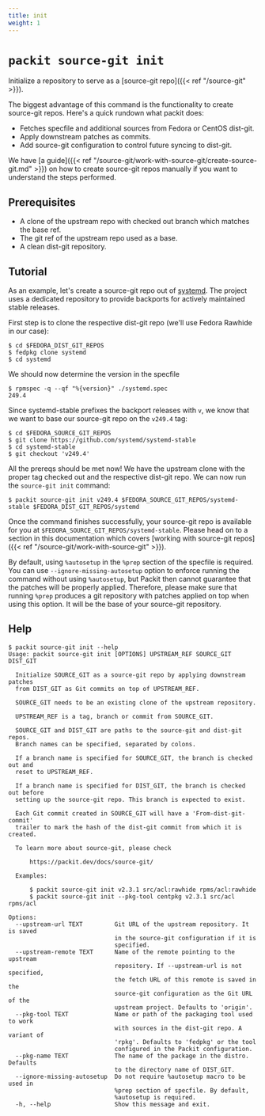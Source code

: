 ```yaml
---
title: init
weight: 1
---
```


# `packit source-git init`

Initialize a repository to serve as a [source-git repo]({{< ref "/source-git" >}}).

The biggest advantage of this command is the functionality to create source-git
repos. Here's a quick rundown what packit does:

 * Fetches specfile and additional sources from Fedora or CentOS dist-git.
 * Apply downstream patches as commits.
 * Add source-git configuration to control future syncing to dist-git.

We have [a guide]({{< ref
"/source-git/work-with-source-git/create-source-git.md" >}}) on how to create
source-git repos manually if you want to understand the steps performed.

## Prerequisites

 * A clone of the upstream repo with checked out branch which matches the base ref.
 * The git ref of the upstream repo used as a base.
 * A clean dist-git repository.

## Tutorial

As an example, let's create a source-git repo out of
[systemd](https://github.com/systemd/systemd-stable). The project uses a
dedicated repository to provide backports for actively maintained stable
releases.

First step is to clone the respective dist-git repo (we'll use Fedora Rawhide
in our case):

    $ cd $FEDORA_DIST_GIT_REPOS
    $ fedpkg clone systemd
    $ cd systemd

We should now determine the version in the specfile

    $ rpmspec -q --qf "%{version}" ./systemd.spec
    249.4

Since systemd-stable prefixes the backport releases with `v`, we know that we want to base our source-git repo on the `v249.4` tag:

    $ cd $FEDORA_SOURCE_GIT_REPOS
    $ git clone https://github.com/systemd/systemd-stable
    $ cd systemd-stable
    $ git checkout 'v249.4'

All the prereqs should be met now! We have the upstream clone with the proper
tag checked out and the respective dist-git repo. We can now run the `source-git init`
command:

    $ packit source-git init v249.4 $FEDORA_SOURCE_GIT_REPOS/systemd-stable $FEDORA_DIST_GIT_REPOS/systemd

Once the command finishes successfully, your source-git repo is available for
you at `$FEDORA_SOURCE_GIT_REPOS/systemd-stable`. Please head on to a section
in this documentation which covers [working with source-git repos]({{< ref
"/source-git/work-with-source-git" >}}).

By default, using `%autosetup` in the `%prep` section of the specfile is required. 
You can use `--ignore-missing-autosetup` option to enforce running the command 
without using `%autosetup`, but Packit then cannot guarantee that the patches will be properly applied.
Therefore, please make sure that running `%prep` produces a git repository with patches applied on top when using this option.
It will be the base of your source-git repository.

## Help

    $ packit source-git init --help
    Usage: packit source-git init [OPTIONS] UPSTREAM_REF SOURCE_GIT DIST_GIT

      Initialize SOURCE_GIT as a source-git repo by applying downstream patches
      from DIST_GIT as Git commits on top of UPSTREAM_REF.

      SOURCE_GIT needs to be an existing clone of the upstream repository.

      UPSTREAM_REF is a tag, branch or commit from SOURCE_GIT.

      SOURCE_GIT and DIST_GIT are paths to the source-git and dist-git repos.
      Branch names can be specified, separated by colons.

      If a branch name is specified for SOURCE_GIT, the branch is checked out and
      reset to UPSTREAM_REF.

      If a branch name is specified for DIST_GIT, the branch is checked out before
      setting up the source-git repo. This branch is expected to exist.

      Each Git commit created in SOURCE_GIT will have a 'From-dist-git-commit'
      trailer to mark the hash of the dist-git commit from which it is created.

      To learn more about source-git, please check

          https://packit.dev/docs/source-git/

      Examples:

          $ packit source-git init v2.3.1 src/acl:rawhide rpms/acl:rawhide
          $ packit source-git init --pkg-tool centpkg v2.3.1 src/acl rpms/acl

    Options:
      --upstream-url TEXT         Git URL of the upstream repository. It is saved
                                  in the source-git configuration if it is
                                  specified.
      --upstream-remote TEXT      Name of the remote pointing to the upstream
                                  repository. If --upstream-url is not specified,
                                  the fetch URL of this remote is saved in the
                                  source-git configuration as the Git URL of the
                                  upstream project. Defaults to 'origin'.
      --pkg-tool TEXT             Name or path of the packaging tool used to work
                                  with sources in the dist-git repo. A variant of
                                  'rpkg'. Defaults to 'fedpkg' or the tool
                                  configured in the Packit configuration.
      --pkg-name TEXT             The name of the package in the distro. Defaults
                                  to the directory name of DIST_GIT.
      --ignore-missing-autosetup  Do not require %autosetup macro to be used in
                                  %prep section of specfile. By default,
                                  %autosetup is required.
      -h, --help                  Show this message and exit.
